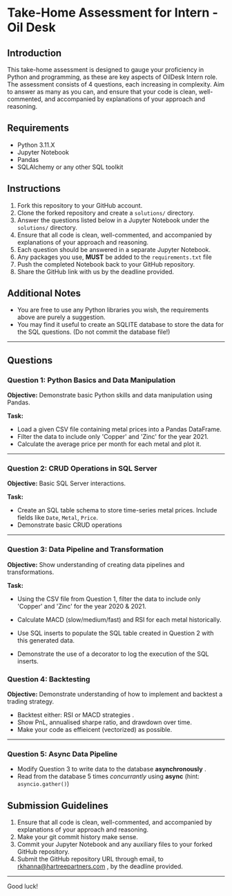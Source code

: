 # Take-Home Assessment for Intern - Oil Desk

## Introduction

This take-home assessment is designed to gauge your proficiency in Python and programming, as these are key aspects of OilDesk Intern role. The assessment consists of 4 questions, each increasing in complexity. Aim to answer as many as you can, and ensure that your code is clean, well-commented, and accompanied by explanations of your approach and reasoning.

## Requirements

- Python 3.11.X
- Jupyter Notebook
- Pandas
- SQLAlchemy or any other SQL toolkit

## Instructions

1. Fork this repository to your GitHub account.
2. Clone the forked repository and create a `solutions/` directory.
3. Answer the questions listed below in a Jupyter Notebook under the `solutions/` directory.
4. Ensure that all code is clean, well-commented, and accompanied by explanations of your approach and reasoning.
5. Each question should be answered in a separate Jupyter Notebook.
6. Any packages you use, **MUST** be added to the `requirements.txt` file 
7. Push the completed Notebook back to your GitHub repository.
8. Share the GitHub link with us by the deadline provided.

## Additional Notes

- You are free to use any Python libraries you wish, the requirements above are purely a suggestion.
- You may find it useful to create an SQLITE database to store the data for the SQL questions. (Do not commit the database file!)

---

## Questions

### Question 1: Python Basics and Data Manipulation
**Objective:** Demonstrate basic Python skills and data manipulation using Pandas.

**Task:**
- Load a given CSV file containing metal prices into a Pandas DataFrame.
- Filter the data to include only 'Copper' and 'Zinc' for the year 2021.
- Calculate the average price per month for each metal and plot it.

---

### Question 2: CRUD Operations in SQL Server
**Objective:** Basic SQL Server interactions.

**Task:**
- Create an SQL table schema to store time-series metal prices. Include fields like `Date`, `Metal`, `Price`.
- Demonstrate basic CRUD operations

---

### Question 3: Data Pipeline and Transformation
**Objective:** Show understanding of creating data pipelines and transformations.

**Task:**
- Using the CSV file from Question 1, filter the data to include only 'Copper' and 'Zinc' for the year 2020 & 2021.
- Calculate MACD (slow/medium/fast) and RSI for each metal historically.
- Use SQL inserts to populate the SQL table created in Question 2 with this generated data.

- Demonstrate the use of a decorator to log the execution of the SQL inserts.

### Question 4: Backtesting
**Objective:** Demonstrate understanding of how to implement and backtest a trading strategy.
- Backtest either: RSI or MACD strategies .
- Show PnL, annualised sharpe ratio, and drawdown over time.
- Make your code as effieicent (vectorized) as possible.

---

### Question 5: Async Data Pipeline
- Modify Question 3 to write data to the database **asynchronously** .
- Read from the database 5 times *concurrantly* using **async** (hint: `asyncio.gather()`)



## Submission Guidelines

1. Ensure that all code is clean, well-commented, and accompanied by explanations of your approach and reasoning.
2. Make your git commit history make sense.
2. Commit your Jupyter Notebook and any auxiliary files to your forked GitHub repository.
3. Submit the GitHub repository URL through email, to rkhanna@hartreepartners.com , by the deadline provided.

---

Good luck!
